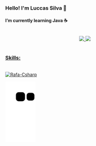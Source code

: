 

###  Hello! I'm Luccas Silva 👋 
####  I’m currently learning Java ☕ 
 
<div align="center">
  <br> 
  <a href="https://github.com/Luccas-Silva">
  <img height="150em" src="https://github-readme-stats.vercel.app/api?username=Luccas-Silva&show_icons=true&theme=dracula&include_all_commits=true&count_private=true"/>
  <img height="150em" src="https://github-readme-stats.vercel.app/api/top-langs/?username=Luccas-Silva&layout=compact&langs_count=7&theme=dracula"/>
  <br><br> 
</div>
  
### Skills:
 
<div style="display: inline_block"><br>
  <img align="center" alt="Rafa-Csharp" height="75" width="75" src="https://cdn.jsdelivr.net/gh/devicons/devicon/icons/java/java-plain.svg" />
</div> 
  
 
![Snake animation](https://github.com/Luccas-Silva/Luccas-Silva/blob/output/github-contribution-grid-snake.svg)



